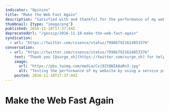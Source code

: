 ```yaml
---
indicator: "Opinion"
title: "Make the Web Fast Again"
description: "Satisfied with and thankful for the performance of my website."
thumbnail: {type: "image/png"}
published: 2016-11-18T17:37:44Z
deprecatedUrl: "/gossip/2016-11-18-make-the-web-fast-again"
syndication:
  - url: "https://twitter.com/cssence/status/799667921614053376"
conversation:
  - url: "https://twitter.com/cssence/status/799667921614053376"
    text: "Thank you [@surge_sh](https://twitter.com/surge_sh) for helping me achieve these #PageSpeed results."
    image:
      url: "https://pbs.twimg.com/media/Cxj9ZtQWIAAaRn3.jpg"
      alt: "Testing the performance of my website by using a service provided by google delivered really good results."
    posted: 2016-11-18T17:37:44Z
---
```


# Make the Web Fast Again
